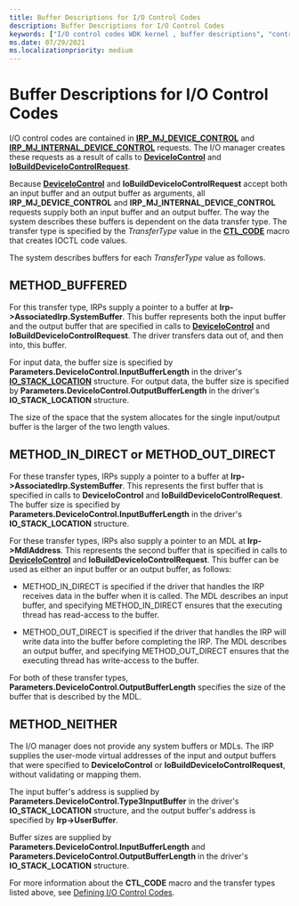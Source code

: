 ```yaml
---
title: Buffer Descriptions for I/O Control Codes
description: Buffer Descriptions for I/O Control Codes
keywords: ["I/O control codes WDK kernel , buffer descriptions", "control codes WDK IOCTLs , buffer descriptions", "IOCTLs WDK kernel , buffer descriptions", "buffer descriptions WDK IOCTLs"]
ms.date: 07/29/2021
ms.localizationpriority: medium
---
```


# Buffer Descriptions for I/O Control Codes

I/O control codes are contained in [**IRP_MJ_DEVICE_CONTROL**](./irp-mj-device-control.md) and [**IRP_MJ_INTERNAL_DEVICE_CONTROL**](./irp-mj-internal-device-control.md) requests.
The I/O manager creates these requests as a result of calls to [**DeviceIoControl**](/windows/win32/api/ioapiset/nf-ioapiset-deviceiocontrol) and [**IoBuildDeviceIoControlRequest**](/windows-hardware/drivers/ddi/wdm/nf-wdm-iobuilddeviceiocontrolrequest).

Because [**DeviceIoControl**](/windows/win32/api/ioapiset/nf-ioapiset-deviceiocontrol) and **IoBuildDeviceIoControlRequest** accept both an input buffer and an output buffer as arguments, all **IRP_MJ_DEVICE_CONTROL** and **IRP_MJ_INTERNAL_DEVICE_CONTROL** requests supply both an input buffer and an output buffer.
The way the system describes these buffers is dependent on the data transfer type.
The transfer type is specified by the *TransferType* value in the [**CTL_CODE**](defining-i-o-control-codes.md) macro that creates IOCTL code values.

The system describes buffers for each *TransferType* value as follows.

## METHOD_BUFFERED

For this transfer type, IRPs supply a pointer to a buffer at **Irp->AssociatedIrp.SystemBuffer**. This buffer represents both the input buffer and the output buffer that are specified in calls to [**DeviceIoControl**](/windows/win32/api/ioapiset/nf-ioapiset-deviceiocontrol) and **IoBuildDeviceIoControlRequest**. The driver transfers data out of, and then into, this buffer.

For input data, the buffer size is specified by **Parameters.DeviceIoControl.InputBufferLength** in the driver's [**IO_STACK_LOCATION**](/windows-hardware/drivers/ddi/wdm/ns-wdm-_io_stack_location) structure. For output data, the buffer size is specified by **Parameters.DeviceIoControl.OutputBufferLength** in the driver's **IO_STACK_LOCATION** structure.

The size of the space that the system allocates for the single input/output buffer is the larger of the two length values.

## METHOD_IN_DIRECT or METHOD_OUT_DIRECT

For these transfer types, IRPs supply a pointer to a buffer at **Irp->AssociatedIrp.SystemBuffer**.
This represents the first buffer that is specified in calls to **DeviceIoControl** and **IoBuildDeviceIoControlRequest**.
The buffer size is specified by **Parameters.DeviceIoControl.InputBufferLength** in the driver's **IO_STACK_LOCATION** structure.

For these transfer types, IRPs also supply a pointer to an MDL at **Irp->MdlAddress**.
This represents the second buffer that is specified in calls to [**DeviceIoControl**](/windows/win32/api/ioapiset/nf-ioapiset-deviceiocontrol) and **IoBuildDeviceIoControlRequest**.
This buffer can be used as either an input buffer or an output buffer, as follows:

-   METHOD_IN_DIRECT is specified if the driver that handles the IRP receives data in the buffer when it is called. The MDL describes an input buffer, and specifying METHOD_IN_DIRECT ensures that the executing thread has read-access to the buffer.

-   METHOD_OUT_DIRECT is specified if the driver that handles the IRP will write data into the buffer before completing the IRP. The MDL describes an output buffer, and specifying METHOD_OUT_DIRECT ensures that the executing thread has write-access to the buffer.

For both of these transfer types, **Parameters.DeviceIoControl.OutputBufferLength** specifies the size of the buffer that is described by the MDL.

## METHOD_NEITHER

The I/O manager does not provide any system buffers or MDLs.
The IRP supplies the user-mode virtual addresses of the input and output buffers that were specified to **DeviceIoControl** or **IoBuildDeviceIoControlRequest**, without validating or mapping them.

The input buffer's address is supplied by **Parameters.DeviceIoControl.Type3InputBuffer** in the driver's **IO_STACK_LOCATION** structure, and the output buffer's address is specified by **Irp->UserBuffer**.

Buffer sizes are supplied by **Parameters.DeviceIoControl.InputBufferLength** and **Parameters.DeviceIoControl.OutputBufferLength** in the driver's **IO_STACK_LOCATION** structure.

For more information about the **CTL_CODE** macro and the transfer types listed above, see [Defining I/O Control Codes](defining-i-o-control-codes.md).
